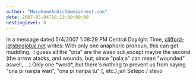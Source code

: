 ```yaml
---
author: "MorphemeAddict@wmconnect.com"
date: 2007-05-04T16:13:00+00:00
nestinglevel: 0
---
```

In a message dated 5/4/2007 1:08:29 PM Central Daylight Time, [clifford-j@sbcglobal.net](mailto://clifford-j@sbcglobal.net) writes:
With only one anaphoric pronoun, this can get muddling.  I guess all the "ona" are the waso suli,except maybe the second (the arrow atacks, and wounds, but, since "pala;a" can mean "wounded" aswell, ...).Only one \*word\*, but there's nothing to prevent us from saying "ona pi nanpa wan", "ona pi nanpa tu" (, etc.).jan Setepo / stevo